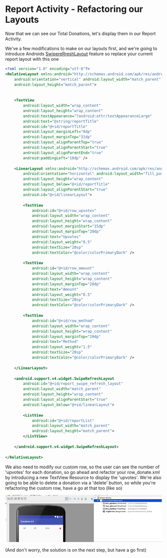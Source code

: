 # Report Activity - Refactoring our Layouts

Now that we can see our Total Donations, let's display them in our Report Activity.

We've a few modifications to make on our layouts first, and we're going to introduce Androids [SwipereRreshLayout](http://developer.android.com/reference/android/support/v4/widget/SwipeRefreshLayout.html) feature so replace your current report layout with this one

~~~xml
<?xml version="1.0" encoding="utf-8"?>
<RelativeLayout xmlns:android="http://schemas.android.com/apk/res/android"
    android:orientation="vertical" android:layout_width="match_parent"
    android:layout_height="match_parent">


    <TextView
        android:layout_width="wrap_content"
        android:layout_height="wrap_content"
        android:textAppearance="?android:attr/textAppearanceLarge"
        android:text="@string/reportTitle"
        android:id="@+id/reportTitle"
        android:layout_marginLeft="0dp"
        android:layout_marginTop="31dp"
        android:layout_alignParentTop="true"
        android:layout_alignParentStart="true"
        android:layout_alignParentEnd="true"
        android:paddingLeft="10dp" />

    <LinearLayout xmlns:android="http://schemas.android.com/apk/res/android"
        android:orientation="horizontal" android:layout_width="fill_parent"
        android:layout_height="wrap_content"
        android:layout_below="@+id/reportTitle"
        android:layout_alignParentStart="true"
        android:id="@+id/linearLayout">

        <TextView
            android:id="@+id/row_upvotes"
            android:layout_width="wrap_content"
            android:layout_height="wrap_content"
            android:layout_marginStart="15dp"
            android:layout_marginTop="20dp"
            android:text="Upvotes"
            android:layout_weight="0.5"
            android:textSize="20sp"
            android:textColor="@color/colorPrimaryDark" />

        <TextView
            android:id="@+id/row_amount"
            android:layout_width="wrap_content"
            android:layout_height="wrap_content"
            android:layout_marginTop="20dp"
            android:text="Amount"
            android:layout_weight="0.5"
            android:textSize="20sp"
            android:textColor="@color/colorPrimaryDark" />

        <TextView
            android:id="@+id/row_method"
            android:layout_width="wrap_content"
            android:layout_height="wrap_content"
            android:layout_marginTop="20dp"
            android:text="Method"
            android:layout_weight="1.5"
            android:textSize="20sp"
            android:textColor="@color/colorPrimaryDark" />

    </LinearLayout>

    <android.support.v4.widget.SwipeRefreshLayout
        android:id="@+id/report_swipe_refresh_layout"
        android:layout_width="match_parent"
        android:layout_height="wrap_content"
        android:layout_alignParentStart="true"
        android:layout_below="@+id/linearLayout">

        <ListView
            android:id="@+id/reportList"
            android:layout_width="match_parent"
            android:layout_height="match_parent">
        </ListView>

    </android.support.v4.widget.SwipeRefreshLayout>

</RelativeLayout>
~~~

We also need to modify our custom row, so the user can see the number of 'upvotes' for each donation, so go ahead and refactor your row_donate.xml by introducing a new TextView Resource to display the 'upvotes'. We're also going to be able to delete a donation via a 'delete' button, so while you're refactoring the custom row, have a go at that too (like so)


![](../img/lab6s501.png)

(And don't worry, the solution is on the next step, but have a go first)

